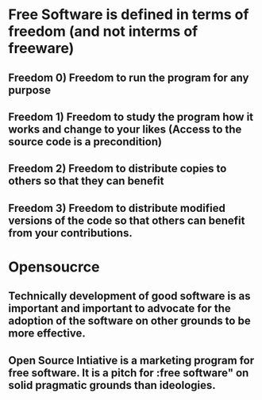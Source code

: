 # Free Software is defined in terms of freedom (and not interms of freeware) 
 
## Freedom 0) Freedom to run the program for any purpose
 
## Freedom 1) Freedom to study the program how it works and change to your likes (Access to the source code is a precondition)
 
## Freedom 2)  Freedom to distribute copies to others so that they can benefit
 
## Freedom 3) Freedom to distribute modified versions of the code so that others can benefit from your contributions.
 
# Opensoucrce 

## Technically development of good software is as important and important to advocate for the adoption of the software on other grounds to be more effective.

## Open Source Intiative is a marketing program for free software. It is a pitch for :free software" on solid pragmatic grounds than ideologies.
